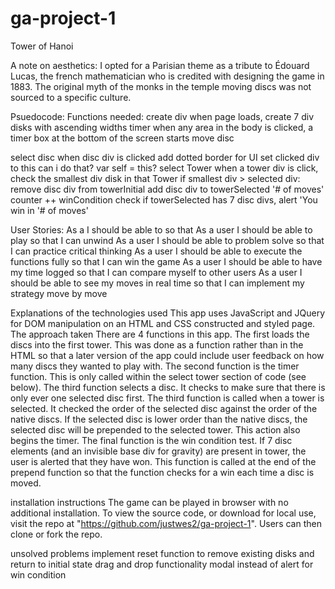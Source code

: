 <!-- AM: +1 informative readme -->
<!-- AM: If you want to level up your readmes, I would recommend looking into how to write Markdown (.md files) -->

# ga-project-1
Tower of Hanoi

<!-- AM: Most people don't mention things like this in their readme. Love it! -->
A note on aesthetics:
I opted for a Parisian theme as a tribute to  Édouard Lucas, the french mathematician who is credited with designing the game in 1883. The original myth of the monks in the temple moving discs was not sourced to a specific culture.

Psuedocode:
Functions needed:
create div
  when page loads, create 7 div disks with ascending widths
timer
  when any area in the body is clicked, a timer box at the bottom of the screen starts
move disc

select disc
  when disc div is clicked
  add dotted border for UI
  set clicked div to this
    can i do that?
    var self = this?
  select Tower
    when a tower div is click, check the smallest div disk in that Tower
    if smallest div > selected div:
      remove disc div from towerInitial
      add disc div to towerSelected
      '# of moves' counter ++
  winCondition check
    if towerSelected has 7 disc divs, alert 'You win in '# of moves'

<!-- AM: Yes! -->
User Stories:
As a <role> I should be able to <goal> so that <reason>
As a user I should be able to play so that I can unwind
As a user I should be able to problem solve so that I can practice critical thinking
As a user I should be able to execute the functions fully so that I can win the game
As a user I should be able to have my time logged so that I can compare myself to other users
As a user I should be able to see my moves in real time so that I can implement my strategy move by move

Explanations of the technologies used
  This app uses JavaScript and JQuery for DOM manipulation on an HTML and CSS constructed and styled page.
The approach taken
  There are 4 functions in this app. The first loads the discs into the first tower. This was done as a function rather than in the HTML so that a later version of the app could include user feedback on how many discs they wanted to play with.
  The second function is the timer function. This is only called within the select tower section of code (see below).
  The third function selects a disc. It checks to make sure that there is only ever one selected disc first.
  The third function is called when a tower is selected. It checked the order of the selected disc against the order of the native discs. If the selected disc is lower order than the native discs, the selected disc will be prepended to the selected tower. This action also begins the timer.
  The final function is the win condition test. If 7 disc elements (and an invisible base div for gravity) are present in tower, the user is alerted that they have won. This function is called at the end of the prepend function so that the function checks for a win each time a disc is moved.

installation instructions
  The game can be played in browser with no additional installation. To view the source code, or download for local use, visit the repo at "https://github.com/justwes2/ga-project-1". Users can then clone or fork the repo.

unsolved problems
  implement reset function to remove existing disks and return to initial state
  drag and drop functionality
  modal instead of alert for win condition
